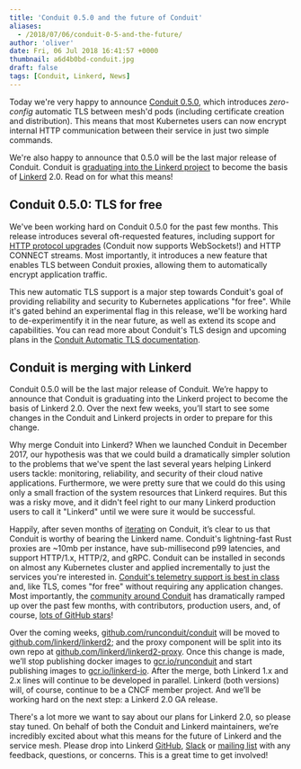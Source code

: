 ```yaml
---
title: 'Conduit 0.5.0 and the future of Conduit'
aliases:
  - /2018/07/06/conduit-0-5-and-the-future/
author: 'oliver'
date: Fri, 06 Jul 2018 16:41:57 +0000
thumbnail: a6d4b0bd-conduit.jpg
draft: false
tags: [Conduit, Linkerd, News]
---
```


Today we're very happy to announce [Conduit 0.5.0](https://github.com/runconduit/conduit/releases/tag/v0.5.0), which introduces _zero-config_ automatic TLS between mesh'd pods (including certificate creation and distribution). This means that most Kubernetes users can now encrypt internal HTTP communication between their service in just two simple commands.

We're also happy to announce that 0.5.0 will be the last major release of Conduit. Conduit is [graduating into the Linkerd project](https://github.com/linkerd/linkerd/issues/2018) to become the basis of [Linkerd](http://linkerd.io) 2.0. Read on for what this means!

## Conduit 0.5.0: TLS for free

We've been working hard on Conduit 0.5.0 for the past few months. This release introduces several oft-requested features, including support for [HTTP protocol upgrades](https://developer.mozilla.org/en-US/docs/Web/HTTP/Protocol_upgrade_mechanism) (Conduit now supports WebSockets!) and HTTP CONNECT streams. Most importantly, it introduces a new feature that enables TLS between Conduit proxies, allowing them to automatically encrypt application traffic.

This new automatic TLS support is a major step towards Conduit's goal of providing reliability and security to Kubernetes applications "for free". While it's gated behind an experimental flag in this release, we'll be working hard to de-experimentify it in the near future, as well as extend its scope and capabilities. You can read more about Conduit's TLS design and upcoming plans in the [Conduit Automatic TLS documentation](https://conduit.io/automatic-tls/).

## Conduit is merging with Linkerd

Conduit 0.5.0 will be the last major release of Conduit. We’re happy to announce that Conduit is graduating into the Linkerd project to become the basis of Linkerd 2.0. Over the next few weeks, you’ll start to see some changes in the Conduit and Linkerd projects in order to prepare for this change.

Why merge Conduit into Linkerd? When we launched Conduit in December 2017, our hypothesis was that we could build a dramatically simpler solution to the problems that we've spent the last several years helping Linkerd users tackle: monitoring, reliability, and security of their cloud native applications. Furthermore, we were pretty sure that we could do this using only a small fraction of the system resources that Linkerd requires. But this was a risky move, and it didn't feel right to our many Linkerd production users to call it "Linkerd" until we were sure it would be successful.

Happily, after seven months of [iterating](https://blog.buoyant.io/2018/05/17/prometheus-the-right-way-lessons-learned-evolving-conduits-prometheus-integration/) on Conduit, it’s clear to us that Conduit is worthy of bearing the Linkerd name. Conduit's lightning-fast Rust proxies are ~10mb per instance, have sub-millisecond p99 latencies, and support HTTP/1.x, HTTP/2, and gRPC. Conduit can be installed in seconds on almost any Kubernetes cluster and applied incrementally to just the services you're interested in. [Conduit's telemetry support is best in class](https://blog.conduit.io/2018/04/20/conduit-0-4-0-wheres-my-traffic/) and, like TLS, comes "for free" without requiring any application changes. Most importantly, the [community around Conduit](https://github.com/runconduit/conduit/graphs/contributors) has dramatically ramped up over the past few months, with contributors, production users, and, of course, [lots of GitHub stars](http://www.timqian.com/star-history/#runconduit/conduit&linkerd/linkerd)!

Over the coming weeks, [github.com/runconduit/conduit](https://github.com/runconduit/conduit) will be moved to [github.com/linkerd/linkerd2](https://github.com/linkerd/linkerd2); and the proxy component will be split into its own repo at [github.com/linkerd/linkerd2-proxy](https://github.com/linkerd/linkerd2-proxy). Once this change is made, we’ll stop publishing docker images to [gcr.io/runconduit](https://gcr.io/runconduit) and start publishing images to [gcr.io/linkerd-io](https://gcr.io/linkerd-io). After the merge, both Linkerd 1.x and 2.x lines will continue to be developed in parallel. Linkerd (both versions) will, of course, continue to be a CNCF member project. And we’ll be working hard on the next step: a Linkerd 2.0 GA release.

There's a lot more we want to say about our plans for Linkerd 2.0, so please stay tuned. On behalf of both the Conduit and Linkerd maintainers, we’re incredibly excited about what this means for the future of Linkerd and the service mesh. Please drop into Linkerd [GitHub](https://github.com/linkerd/linkerd/issues/2018), [Slack](http://slack.linkerd.io) or [mailing list](https://groups.google.com/forum/#!forum/linkerd-users) with any feedback, questions, or concerns. This is a great time to get involved!
